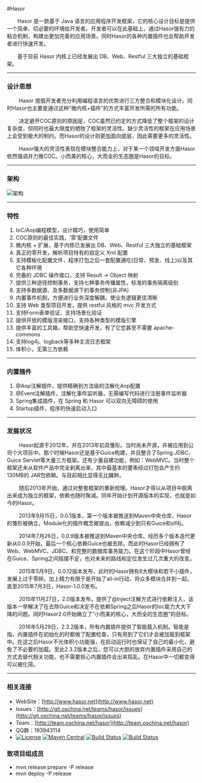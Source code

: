 #Hasor

&emsp;&emsp;Hasor 是一款基于 Java 语言的应用程序开发框架，它的核心设计目标是提供一个简单、切必要的环境给开发者。开发者可以在此基础上，通过Hasor强有力的粘合机制，构建出更加完善的应用场景。同时Hasor的各种内置插件也会帮助开发者进行快速开发。

&emsp;&emsp;基于目前 Hasor 内核上已经发展出 DB、Web、Restful 三大独立的基础框架。

----------
### 设计思想

&emsp;&emsp; Hasor 提倡开发者充分利用编程语言的优势进行三方整合和模块化设计。同时Hasor也主要是通过这种“微内核+插件”的方式丰富开发所需的所有功能。

&emsp;&emsp; 决定避开COC原则的原因是，COC虽然已约定的方式降低了整个框架的设计复杂度，但同时也最大限度的牺牲了框架的灵活性。缺少灵活性的框架在应用场景上会受到极大的制约。而Hasor的设计则更加面向底层，因此需要更多的灵活性。

&emsp;&emsp; Hasor强大的灵活性表现在模块整合能力上，对于某一个领域开发方面Hasor依然强调并力推COC。小而美的核心，大而全的生态圈是Hasor的目标。

----------
### 架构

![架构](http://project.hasor.net/resources/185946_9TWV_1166271.png)

----------
### 特性
01. IoC/Aop编程模型，设计精巧，使用简单
02. COC原则的最佳实践，‘零’配置文件
03. 微内核 + 扩展，基于内核已发展出 DB、Web、Restful 三大独立的基础框架
04. 真正的零开发，解析项目特有的自定义 Xml 配置
05. 支持模板化配置文件，程序打包之后一套配置通吃(日常、预发、线上)以及其它各种环境
06. 完备的 JDBC 操作接口，支持 Result -> Object 映射
07. 提供三种途径控制事务，支持七种事务传播属性，标准的事务隔离级别
08. 支持多数据源、及多数据源下的事务控制(非JPA)
09. 内置事件机制，方便进行业务深度解耦，使业务逻辑更佳清晰
10. 支持 Web 类型项目开发，提供 restful 风格的 mvc 开发方式
11. 支持Form表单验证、支持场景化验证
12. 提供开放的模版渲染接口，支持各种类型的模版引擎
13. 提供丰富的工具箱，帮助您快速开发，有了它您甚至不需要 apache-commons
14. 支持log4j、logback等多种主流日志框架
15. 体积小，无第三方依赖

----------
### 内置插件
01. @Aop注解插件，提供精确到方法级的注解化Aop配置
02. @Event注解插件，注解化事件监听器，无需编写代码进行注册事件监听器
03. Spring集成插件，在 Spring 和 Hasor 可以双向无障碍的使用
04. Startup插件，程序的快速启动入口

----------
### 发展状况

&emsp;&emsp; Hasor起源于2012年，并在2013年初具雏形。当时尚未开源，并被应用到公司个大项目中。那个时候Hasor还是基于Guice构建，并且整合了Spring JDBC、Guice Servlet等大量三方框架。还有少量自建功能，例如：WebMVC。当时整个框架还未从软件产品中完全剥离出来，其中最基本的要素经过打包会产生约 130MB的 JAR包依赖。与目前相比显得无比臃肿。

&emsp;&emsp; 随后2013年开始，通过对整套框架的重新梳理。Hasor才得以从项目中脱离出来成为独立的框架，依赖也随时聚减。同年开始计划开源版本的实现，也就是如今的Hasor。

&emsp;&emsp; 2013年9月15日，0.0.1版本，第一个版本被推送到Maven中央仓库，Hasor的雏形被确立，Module化的插件概念被提出，依赖减少到只有Guice和slf4j。

&emsp;&emsp; 2014年7月26日，0.0.9版本被推送到Maven中央仓库。经历多个版本迭代更新从0.0.9开始，最后一个核心依赖Guice也被去除。而此时Hasor已经拥有了Web、WebMVC、JDBC、和完整的数据库事务能力。在这个阶段中Hasor曾经在Guice、Spring之间摇摆不定，也对未来的路线和定位发生过几次重大的改变。

&emsp;&emsp; 2015年5月9日，0.0.12版本发布，此时的Hasor拥有6大模块和若干小插件，发展上过于零碎。加上精力有限于是开始了all-in行动，将众多模块合并到一起。直至2015年7月3日，Hasor-1.0.0发布。

&emsp;&emsp; 2015年11月27日，2.0版本发布，提供了@Inject注解方式进行依赖注入，该版本一举解决了在去除Guice和决定不在依赖Spring之后Hasor的Ioc能力大大下降的问题。同时Hasor2.0开始确立了“小而美的核心，大而全的生态圈”的目标。

&emsp;&emsp; 2016年5月29日，2.3.2版本，所有内置插件提供了智能载入机制。智能是指，内置插件在初始化的时都做了配置检查，只有用到了它们才会被加载到框架中。在这之后Hasor不光体积小功能强，在启动运行时也保证了自己的最小化，避免了不必要的加载。至此2.3.2版本之后，您可以大胆的放弃内置插件采用自己的方式去替代相关功能，也不需要担心内置插件会出来捣乱。在Hasor中一切都变得可以被化简。

----------
### 相关连接

* WebSite：[http://www.hasor.net](http://www.hasor.net)
* Issues：[http://git.oschina.net/teams/hasor/issues](http://git.oschina.net/teams/hasor/issues)
* Team：[http://team.oschina.net/hasor](http://team.oschina.net/hasor)
* QQ群：193943114
* [![License](https://img.shields.io/badge/license-Apache%202-4EB1BA.svg)](https://www.apache.org/licenses/LICENSE-2.0.html)
[![Maven Central](https://maven-badges.herokuapp.com/maven-central/net.hasor/hasor-core/badge.svg)](https://maven-badges.herokuapp.com/maven-central/net.hasor/hasor-core)
[![Build Status](https://travis-ci.org/zycgit/hasor.svg?branch=master)](https://travis-ci.org/zycgit/hasor)
[![Build Status](https://travis-ci.org/zycgit/hasor.svg?branch=dev)](https://travis-ci.org/zycgit/hasor)

### 致项目组成员

* mvn release:prepare -P release
* mvn deploy -P release